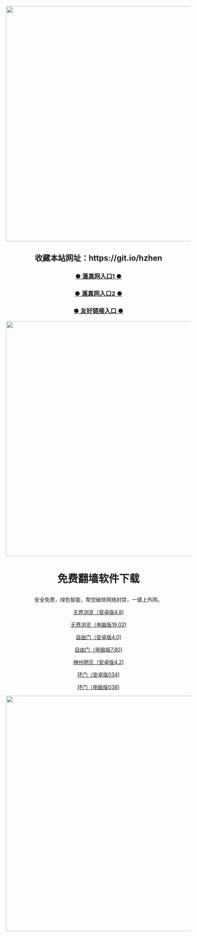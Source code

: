 <div align="center"><a href="https://is.gd/1o3ZD2"><IMG SRC="https://github.com/ofn1/Victoria/blob/master/hzhen3.jpg" width=640></a>
<div align=center><h2>收藏本站网址：https://git.io/hzhen </h2></div>


<div align=center><h3><b><a href="https://is.gd/1o3ZD2">● 滙真网入口1 ● </a></b></h3></div>
  
<div align=center><h3><b><a href="https://cutt.ly/ByI9usE">● 滙真网入口2 ● </a></b></h3></div>

<div align=center><h3><b><a href="https://github.com/gofanben/gm/blob/master/swsp.md">● 友好链接入口 ● </a></b></h3></div>

<div align="center"><a href="https://git.io/hzhen"><IMG SRC="https://github.com/ofn1/Victoria/blob/master/fngrchn3.jpg" width=640></a>

<h1><p><strong>免费翻墙软件下载</strong></p></h1>
安全免费，绿色智能，帮您破除网络封禁，一键上外网。<br>

[无界浏览（安卓版4.8)](https://cdn.jsdelivr.net/gh/ofn1/zhenzhen@1.1/um.apk)

[无界浏览（电脑版19.02)](https://cdn.jsdelivr.net/gh/ofn1/zhenzhen@1.1/u1902.zip)

[自由门（安卓版4.0)](https://cdn.jsdelivr.net/gh/ofn1/zhenzhen@1.1/fgma40.apk)

[自由门（电脑版7.80)](https://cdn.jsdelivr.net/gh/ofn1/zhenzhen@1.1/fg780p.zip)

[神州明见（安卓版4.2)](https://cdn.jsdelivr.net/gh/ofn1/zhenzhen@1.1/SzzdOgate.apk)

[环门（安卓版034)](https://cdn.jsdelivr.net/gh/ofn1/zhenzhen@1.1/oGatea.apk)

[环门（电脑版038)](https://cdn.jsdelivr.net/gh/ofn1/zhenzhen@1.1/oGate.zip)

<div align="center"><a href="https://git.io/hzhen"><IMG SRC="https://github.com/ofn1/Victoria/blob/master/fngrchn3.jpg" width=640></a>
